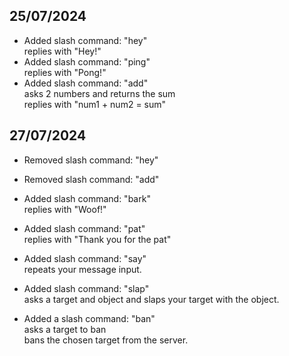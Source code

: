<h2>25/07/2024</h2>

- Added slash command: "hey"<br>
  replies with "Hey!"
- Added slash command: "ping"<br>
  replies with "Pong!"
- Added slash command: "add"<br>
  asks 2 numbers and returns the sum<br>
  replies with "num1 + num2 = sum"

<h2>27/07/2024</h2>

- Removed slash command: "hey"<br>
- Removed slash command: "add" <br>

- Added slash command: "bark" <br>
  replies with "Woof!"
- Added slash command: "pat" <br>
  replies with "Thank you for the pat"
- Added slash command: "say" <br>
  repeats your message input.
- Added slash command: "slap" <br>
  asks a target and object and slaps your target with the object.
- Added a slash command: "ban" <br>
  asks a target to ban <br>
  bans the chosen target from the server.